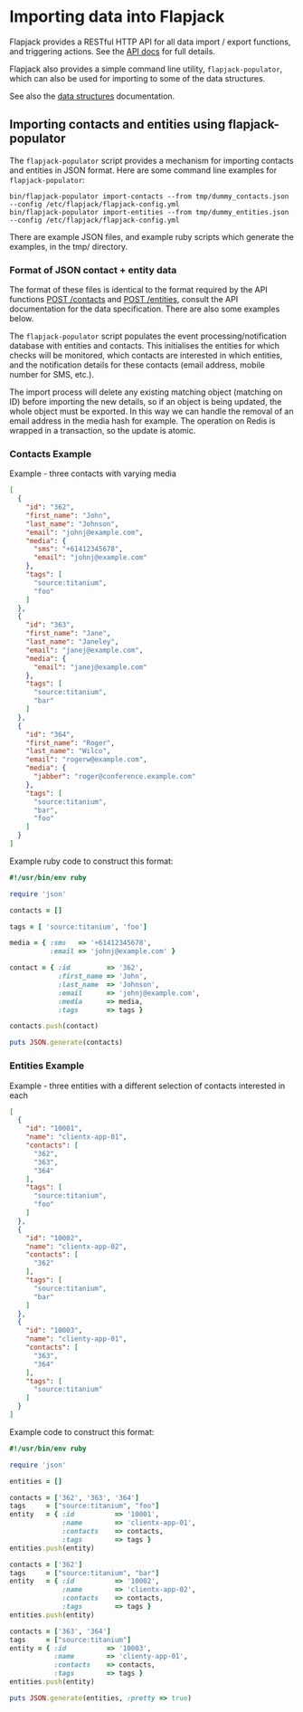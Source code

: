 # Importing data into Flapjack

Flapjack provides a RESTful HTTP API for all data import / export functions, and triggering actions. See the [API docs](API) for full details.

Flapjack also provides a simple command line utility, `flapjack-populator`, which can also be used for importing to some of the data structures.

See also the [data structures](DATA_STRUCTURES) documentation.

## Importing contacts and entities using flapjack-populator

The `flapjack-populator` script provides a mechanism for importing contacts and entities in JSON format. Here are some command line examples for `flapjack-populator`:

    bin/flapjack-populator import-contacts --from tmp/dummy_contacts.json --config /etc/flapjack/flapjack-config.yml
    bin/flapjack-populator import-entities --from tmp/dummy_entities.json --config /etc/flapjack/flapjack-config.yml

There are example JSON files, and example ruby scripts which generate the examples, in the tmp/ directory.

### Format of JSON contact + entity data

The format of these files is identical to the format required by the API functions [POST /contacts](API#wiki-post_contacts) and [POST /entities](API#wiki-post_entities), consult the API documentation for the data specification. There are also some examples below.

The `flapjack-populator` script populates the event processing/notification database with entities and contacts. This initialises the entities for which checks will be monitored, which contacts are interested in which entities, and the notification details for these contacts (email address, mobile number for SMS, etc.).

The import process will delete any existing matching object (matching on ID) before importing the new details, so if an object is being updated, the whole object must be exported. In this way we can handle the removal of an email address in the media hash for example. The operation on Redis is wrapped in a transaction, so the update is atomic.

### Contacts Example

Example - three contacts with varying media
```json
[
  {
    "id": "362",
    "first_name": "John",
    "last_name": "Johnson",
    "email": "johnj@example.com",
    "media": {
      "sms": "+61412345678",
      "email": "johnj@example.com"
    },
    "tags": [
      "source:titanium",
      "foo"
    ]
  },
  {
    "id": "363",
    "first_name": "Jane",
    "last_name": "Janeley",
    "email": "janej@example.com",
    "media": {
      "email": "janej@example.com"
    },
    "tags": [
      "source:titanium",
      "bar"
    ]
  },
  {
    "id": "364",
    "first_name": "Roger",
    "last_name": "Wilco",
    "email": "rogerw@example.com",
    "media": {
      "jabber": "roger@conference.example.com"
    },
    "tags": [
      "source:titanium",
      "bar",
      "foo"
    ]
  }
]
```

Example ruby code to construct this format:

```ruby
#!/usr/bin/env ruby

require 'json'

contacts = []

tags = [ 'source:titanium', 'foo']

media = { :sms   => '+61412345678',
          :email => 'johnj@example.com' }

contact = { :id         => '362',
            :first_name => 'John',
            :last_name  => 'Johnson',
            :email      => 'johnj@example.com',
            :media      => media,
            :tags       => tags }

contacts.push(contact)

puts JSON.generate(contacts)
```

### Entities Example

Example - three entities with a different selection of contacts interested in each

```json
[
  {
    "id": "10001",
    "name": "clientx-app-01",
    "contacts": [
      "362",
      "363",
      "364"
    ],
    "tags": [
      "source:titanium",
      "foo"
    ]
  },
  {
    "id": "10002",
    "name": "clientx-app-02",
    "contacts": [
      "362"
    ],
    "tags": [
      "source:titanium",
      "bar"
    ]
  },
  {
    "id": "10003",
    "name": "clienty-app-01",
    "contacts": [
      "363",
      "364"
    ],
    "tags": [
      "source:titanium"
    ]
  }
]
```

Example code to construct this format:

```ruby
#!/usr/bin/env ruby

require 'json'

entities = []

contacts = ['362', '363', '364']
tags     = ["source:titanium", "foo"]
entity   = { :id          => '10001',
             :name        => 'clientx-app-01',
             :contacts    => contacts,
             :tags        => tags }
entities.push(entity)

contacts = ['362']
tags     = ["source:titanium", "bar"]
entity   = { :id          => '10002',
             :name        => 'clientx-app-02',
             :contacts    => contacts,
             :tags        => tags }
entities.push(entity)

contacts = ['363', '364']
tags     = ["source:titanium"]
entity = { :id          => '10003',
           :name        => 'clienty-app-01',
           :contacts    => contacts,
           :tags        => tags }
entities.push(entity)

puts JSON.generate(entities, :pretty => true)
```

